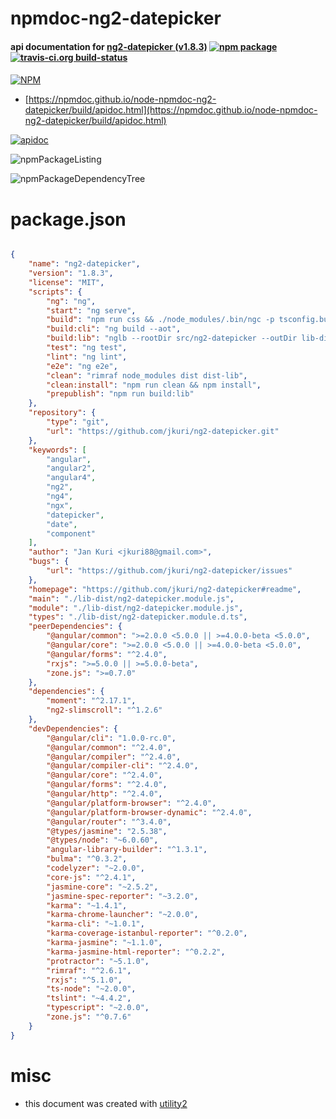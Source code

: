 # npmdoc-ng2-datepicker

#### api documentation for  [ng2-datepicker (v1.8.3)](https://github.com/jkuri/ng2-datepicker#readme)  [![npm package](https://img.shields.io/npm/v/npmdoc-ng2-datepicker.svg?style=flat-square)](https://www.npmjs.org/package/npmdoc-ng2-datepicker) [![travis-ci.org build-status](https://api.travis-ci.org/npmdoc/node-npmdoc-ng2-datepicker.svg)](https://travis-ci.org/npmdoc/node-npmdoc-ng2-datepicker)

####

[![NPM](https://nodei.co/npm/ng2-datepicker.png?downloads=true&downloadRank=true&stars=true)](https://www.npmjs.com/package/ng2-datepicker)

- [https://npmdoc.github.io/node-npmdoc-ng2-datepicker/build/apidoc.html](https://npmdoc.github.io/node-npmdoc-ng2-datepicker/build/apidoc.html)

[![apidoc](https://npmdoc.github.io/node-npmdoc-ng2-datepicker/build/screenCapture.buildCi.browser.%252Ftmp%252Fbuild%252Fapidoc.html.png)](https://npmdoc.github.io/node-npmdoc-ng2-datepicker/build/apidoc.html)

![npmPackageListing](https://npmdoc.github.io/node-npmdoc-ng2-datepicker/build/screenCapture.npmPackageListing.svg)

![npmPackageDependencyTree](https://npmdoc.github.io/node-npmdoc-ng2-datepicker/build/screenCapture.npmPackageDependencyTree.svg)



# package.json

```json

{
    "name": "ng2-datepicker",
    "version": "1.8.3",
    "license": "MIT",
    "scripts": {
        "ng": "ng",
        "start": "ng serve",
        "build": "npm run css && ./node_modules/.bin/ngc -p tsconfig.build.json && rollup -c",
        "build:cli": "ng build --aot",
        "build:lib": "nglb --rootDir src/ng2-datepicker --outDir lib-dist",
        "test": "ng test",
        "lint": "ng lint",
        "e2e": "ng e2e",
        "clean": "rimraf node_modules dist dist-lib",
        "clean:install": "npm run clean && npm install",
        "prepublish": "npm run build:lib"
    },
    "repository": {
        "type": "git",
        "url": "https://github.com/jkuri/ng2-datepicker.git"
    },
    "keywords": [
        "angular",
        "angular2",
        "angular4",
        "ng2",
        "ng4",
        "ngx",
        "datepicker",
        "date",
        "component"
    ],
    "author": "Jan Kuri <jkuri88@gmail.com>",
    "bugs": {
        "url": "https://github.com/jkuri/ng2-datepicker/issues"
    },
    "homepage": "https://github.com/jkuri/ng2-datepicker#readme",
    "main": "./lib-dist/ng2-datepicker.module.js",
    "module": "./lib-dist/ng2-datepicker.module.js",
    "types": "./lib-dist/ng2-datepicker.module.d.ts",
    "peerDependencies": {
        "@angular/common": ">=2.0.0 <5.0.0 || >=4.0.0-beta <5.0.0",
        "@angular/core": ">=2.0.0 <5.0.0 || >=4.0.0-beta <5.0.0",
        "@angular/forms": "^2.4.0",
        "rxjs": ">=5.0.0 || >=5.0.0-beta",
        "zone.js": ">=0.7.0"
    },
    "dependencies": {
        "moment": "^2.17.1",
        "ng2-slimscroll": "^1.2.6"
    },
    "devDependencies": {
        "@angular/cli": "1.0.0-rc.0",
        "@angular/common": "^2.4.0",
        "@angular/compiler": "^2.4.0",
        "@angular/compiler-cli": "^2.4.0",
        "@angular/core": "^2.4.0",
        "@angular/forms": "^2.4.0",
        "@angular/http": "^2.4.0",
        "@angular/platform-browser": "^2.4.0",
        "@angular/platform-browser-dynamic": "^2.4.0",
        "@angular/router": "^3.4.0",
        "@types/jasmine": "2.5.38",
        "@types/node": "~6.0.60",
        "angular-library-builder": "^1.3.1",
        "bulma": "^0.3.2",
        "codelyzer": "~2.0.0",
        "core-js": "^2.4.1",
        "jasmine-core": "~2.5.2",
        "jasmine-spec-reporter": "~3.2.0",
        "karma": "~1.4.1",
        "karma-chrome-launcher": "~2.0.0",
        "karma-cli": "~1.0.1",
        "karma-coverage-istanbul-reporter": "^0.2.0",
        "karma-jasmine": "~1.1.0",
        "karma-jasmine-html-reporter": "^0.2.2",
        "protractor": "~5.1.0",
        "rimraf": "^2.6.1",
        "rxjs": "^5.1.0",
        "ts-node": "~2.0.0",
        "tslint": "~4.4.2",
        "typescript": "~2.0.0",
        "zone.js": "^0.7.6"
    }
}
```



# misc
- this document was created with [utility2](https://github.com/kaizhu256/node-utility2)
